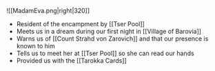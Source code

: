 ![[MadamEva.png|right|320]]
- Resident of the encampment by [[Tser Pool]]
- Meets us in a dream during our first night in [[Village of Barovia]]
- Warns us of [[Count Strahd von Zarovich]] and that our presence is known to him
- Tells us to meet her at [[Tser Pool]] so she can read our hands
- Provided us with the [[Tarokka Cards]]